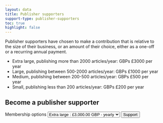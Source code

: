 ```yaml
---
layout: data
title: Publisher supporters
support-type: publisher-supporters
toc: true
highlight: false
---
```


Publisher supporters have chosen to make a contribution that is relative to the size of their business, or an amount of their choice,  either as a one-off or a recurring annual payment.

- Extra large, publishing more than 2000 articles/year: GBPs £3000 per year
- Large, publishing between 500-2000 articles/year: GBPs £1000 per year
- Medium, publishing between 200-500 articles/year: GBPs £500 per year
- Small, publishing less than 200 articles/year: GBPs £200 per year

## Become a publisher supporter

<form action="https://www.paypal.com/cgi-bin/webscr" method="post" target="_top">
  <input name="cmd" type="hidden" value="_s-xclick"/>
  <input name="hosted_button_id" type="hidden" value="T8RHKSMJ2JN7S"/>
  <input name="on0" type="hidden" value="Membership options"/>
  <label for="os0">Membership options</label>
  <select name="os0">
    <option selected="selected" value="Extra large">
      Extra large : £3,000.00 GBP - yearly
    </option>
    <option value="Large">
      Large : £1,000.00 GBP - yearly
    </option>
    <option value="Medium">
      Medium : £500.00 GBP - yearly
    </option>
    <option value="Small">
      Small : £200.00 GBP - yearly
    </option>
  </select>
  <input name="currency_code" type="hidden" value="GBP"/>
  <button name="submit" type="submit">Support</button>
</form>
